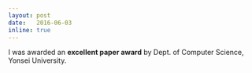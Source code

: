 ```yaml
---
layout: post
date:   2016-06-03
inline: true
---
```

I was awarded an **excellent paper award** by Dept. of Computer Science, Yonsei University.
